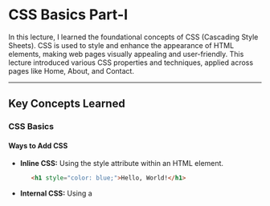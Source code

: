 # CSS Basics Part-I

In this lecture, I learned the foundational concepts of CSS (Cascading Style Sheets). CSS is used to style and enhance the appearance of HTML elements, making web pages visually appealing and user-friendly. This lecture introduced various CSS properties and techniques, applied across pages like Home, About, and Contact.

---

## Key Concepts Learned

### CSS Basics

#### Ways to Add CSS

- **Inline CSS:** Using the style attribute within an HTML element.

   ```html
      <h1 style="color: blue;">Hello, World!</h1>
   ```

- **Internal CSS:** Using a <style> tag within the <head> section of the HTML file.

   ```html
    <style>
    h1 {
    color: blue;
    }
    </style>
  ```

- **External CSS:** Linking an external .css file using the <link> tag.

  ```html
   <link rel="stylesheet" href="styles.css">
  ```

---

### Core CSS Properties

#### 1.) Background Properties

The table below provides a summary of common CSS background properties, their options, and values:


| **Property**           | **Options/Values**                                                                                       |
|-------------------------|---------------------------------------------------------------------------------------------------------|
| **background-color**    | Any valid color (e.g., `red`, `#FF5733`, `rgb(255,87,51)`)                                              |
| **background-image**    | `url("image.jpg")`, `none`, `linear-gradient()`, `radial-gradient()`                                    |
| **background-repeat**   | `repeat`, `repeat-x`, `repeat-y`, `no-repeat`, `space`, `round`                                         |
| **background-position** | `top`, `center`, `bottom`, `left`, `right`, `x% y%`, `xpx ypx`                                          |
| **background-size**     | `auto`, `cover`, `contain`, `x%`, `xpx`                                                                 |
| **background-attachment**| `scroll`, `fixed`, `local`                                                                             |
| **background-clip**     | `border-box`, `padding-box`, `content-box`                                                              |
| **background-origin**   | `border-box`, `padding-box`, `content-box`                                                              |

---

#### 2.) Text Properties

The table below provides a summary of common CSS text properties, their options, and values:


| **Property**         | **Options/Values**                                                                                     |
|-----------------------|-------------------------------------------------------------------------------------------------------|
| **color**            | Any valid color                                                                                      |
| **font-family**      | `Arial`, `Verdana`, `sans-serif`, etc. (comma-separated values for fallbacks)                         |
| **font-size**        | `xx-small`, `x-small`, `small`, `medium`, `large`, `x-large`, `xx-large`, `%`, `px`, `em`, `rem`      |
| **font-style**       | `normal`, `italic`, `oblique`                                                                         |
| **font-weight**      | `normal`, `bold`, `bolder`, `lighter`, numeric values (`100` to `900`)                                |
| **line-height**      | `normal`, numeric value (`1.5`), unit values (`20px`, `150%`)                                         |
| **text-align**       | `left`, `right`, `center`, `justify`, `start`, `end`                                                 |
| **text-decoration**  | `none`, `underline`, `overline`, `line-through`, `blink` (rarely used)                                |
| **text-transform**   | `capitalize`, `uppercase`, `lowercase`, `none`                                                       |
| **letter-spacing**   | `normal`, unit value (`2px`)                                                                          |
| **word-spacing**     | `normal`, unit value (`4px`)                                                                          |

---

#### 3.)Box Modeling Properties: 

##### a.) Padding

The table below provides a summary of CSS padding properties, their options, and values:


| **Property**       | **Options/Values**                       |
|---------------------|------------------------------------------|
| **padding**        | `auto`, unit values (`px`, `%`, `em`)    |
| **padding-top**    | Specific padding for the top             |
| **padding-right**  | Specific padding for the right           |
| **padding-bottom** | Specific padding for the bottom          |
| **padding-left**   | Specific padding for the left            |


The tables below summarize the options and values for CSS Margin and Border properties:

##### b.) Margin Properties

The tables below summarize the options and values for CSS Margin properties:


| **Property**       | **Options/Values**                       |
|---------------------|------------------------------------------|
| **margin**         | `auto`, unit values (`px`, `%`, `em`)    |
| **margin-top**     | Specific margin for the top              |
| **margin-right**   | Specific margin for the right            |
| **margin-bottom**  | Specific margin for the bottom           |
| **margin-left**    | Specific margin for the left             |


##### c.)  Border Properties

The tables below summarize the options and values for CSS Border properties:


| **Property**       | **Options/Values**                                                                 |
|---------------------|------------------------------------------------------------------------------------|
| **border**         | `border-width border-style border-color` (e.g., `1px solid black`)                 |
| **border-width**   | `thin`, `medium`, `thick`, unit values (`px`)                                      |
| **border-style**   | `none`, `solid`, `dashed`, `dotted`, `double`, `groove`, `ridge`, `inset`, `outset`, `hidden` |
| **border-color**   | Any valid color                                                                    |
| **border-radius**  | Numeric values (e.g., `10px`, `50%` for circular corners)                          |

---

#### 4.) Display and Positioning Properties

The table below summarizes the options and values for CSS display and positioning properties:

| **Property**         | **Options/Values**                                                                           |
|-----------------------|----------------------------------------------------------------------------------------------|
| **display**          | `block`, `inline`, `inline-block`, `flex`, `grid`, `none`, `inline-flex`, `table`, `table-cell`|
| **position**         | `static`, `relative`, `absolute`, `fixed`, `sticky`                                          |
| **z-index**          | Numeric value (e.g., `1`, `1000`)                                                            |
| **top, right, bottom, left** | Unit values (`px`, `%`)                                                              |
| **overflow**         | `visible`, `hidden`, `scroll`, `auto`                                                        |

---

#### 5.) Flexbox Properties

The table below summarizes the options and values for CSS Flexbox properties:

| **Property**         | **Options/Values**                                                                           |
|-----------------------|----------------------------------------------------------------------------------------------|
| **flex-direction**   | `row`, `row-reverse`, `column`, `column-reverse`                                              |
| **justify-content**  | `flex-start`, `flex-end`, `center`, `space-between`, `space-around`, `space-evenly`           |
| **align-items**      | `flex-start`, `flex-end`, `center`, `stretch`, `baseline`                                     |
| **flex-wrap**        | `nowrap`, `wrap`, `wrap-reverse`                                                             |
| **flex-grow**        | Numeric value (`0`, `1`, etc.)                                                               |
| **flex-shrink**      | Numeric value                                                                                |
| **align-content**    | `flex-start`, `flex-end`, `center`, `space-between`, `space-around`, `stretch`               |

---

#### 6.) Pseudo-classes

The table below summarizes common CSS pseudo-classes, their usage, and when they apply:


| **Pseudo-Class**    | **Usage**                                                        |
|----------------------|------------------------------------------------------------------|
| `:hover`            | Applies styles when the mouse is over an element                |
| `:focus`            | Applies styles when an element (e.g., input) is focused         |
| `:active`           | Applies styles when an element is being clicked                 |
| `:first-child`      | Applies styles to the first child of an element                 |
| `:last-child`       | Applies styles to the last child of an element                  |
| `:nth-child(n)`     | Applies styles to the nth child of an element                   |

---

##  Practical Applications

### Home Page

- Applied a background-color for the body.
- Styled the navigation bar using display: flex and added hover effects to links.
- Used font-family and font-size for headings and paragraphs.

### About Page

- Created a flexbox layout for presenting information side-by-side.
- Used padding, margin, and border to create spacing and separation.

### Contact Page

- Styled the form inputs with padding and border-radius.
- Added a hover effect to the submit button.
- Used cursor: pointer for buttons and links.

---

## Conclusion

This lecture provided a comprehensive understanding of CSS properties and their applications. By combining these properties, I can create visually appealing and responsive web pages.
